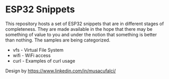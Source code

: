 # ESP32 Snippets
This repository hosts a set of ESP32 snippets that are in different
stages of completeness.  They are made available in the hope that there
may be something of value to you and under the notion that something
is better than nothing.  The samples are being categorized.

* vfs - Virtual File System
* wifi - WiFi access
* curl - Examples of curl usage

Design by https://www.linkedin.com/in/musacufalci/
